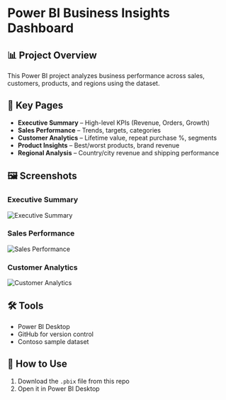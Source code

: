 # Power BI Business Insights Dashboard

## 📊 Project Overview
This Power BI project analyzes business performance across sales, customers, products, and regions using the dataset.

## 🔑 Key Pages
- **Executive Summary** – High-level KPIs (Revenue, Orders, Growth)
- **Sales Performance** – Trends, targets, categories
- **Customer Analytics** – Lifetime value, repeat purchase %, segments
- **Product Insights** – Best/worst products, brand revenue
- **Regional Analysis** – Country/city revenue and shipping performance

## 🖼️ Screenshots
### Executive Summary
![Executive Summary](<img width="748" height="434" alt="executive-summary" src="https://github.com/user-attachments/assets/a2dc5a8b-4f28-4a23-82c0-edb47a610c22" />
)

### Sales Performance
![Sales Performance](<img width="747" height="430" alt="sales-performance" src="https://github.com/user-attachments/assets/fe41a1de-d505-4f8c-b308-cca561fc8c56" />
)

### Customer Analytics
![Customer Analytics](<img width="747" height="431" alt="customer-analytics" src="https://github.com/user-attachments/assets/2ded4c40-36b0-4d41-8ca8-19879d20df8f" />
)

## 🛠️ Tools
- Power BI Desktop
- GitHub for version control
- Contoso sample dataset

## 🚀 How to Use
1. Download the `.pbix` file from this repo
2. Open it in Power BI Desktop


